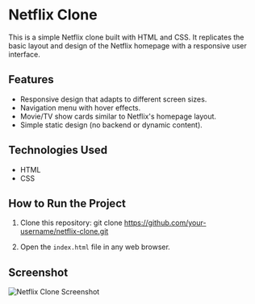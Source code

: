 # Netflix Clone

This is a simple Netflix clone built with HTML and CSS. It replicates the basic layout and design of the Netflix homepage with a responsive user interface.

## Features
- Responsive design that adapts to different screen sizes.
- Navigation menu with hover effects.
- Movie/TV show cards similar to Netflix's homepage layout.
- Simple static design (no backend or dynamic content).

## Technologies Used
- HTML
- CSS

## How to Run the Project
1. Clone this repository:
git clone https://github.com/your-username/netflix-clone.git

2. Open the `index.html` file in any web browser.

## Screenshot
![Netflix Clone Screenshot](screenshot.png)
